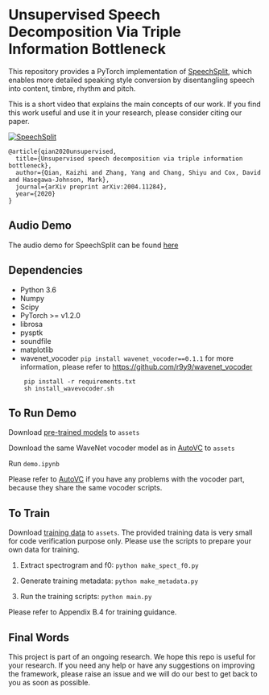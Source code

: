 # Unsupervised Speech Decomposition Via Triple Information Bottleneck

This repository provides a PyTorch implementation of [SpeechSplit](https://arxiv.org/abs/2004.11284), which enables more detailed speaking style conversion by disentangling speech into content, timbre, rhythm and pitch.

This is a short video that explains the main concepts of our work. If you find this work useful and use it in your research, please consider citing our paper.

[![SpeechSplit](./assets/cover.png)](https://youtu.be/sIlQ3GcslD8)

```
@article{qian2020unsupervised,
  title={Unsupervised speech decomposition via triple information bottleneck},
  author={Qian, Kaizhi and Zhang, Yang and Chang, Shiyu and Cox, David and Hasegawa-Johnson, Mark},
  journal={arXiv preprint arXiv:2004.11284},
  year={2020}
}
```


## Audio Demo

The audio demo for SpeechSplit can be found [here](https://auspicious3000.github.io/SpeechSplit-Demo/)

## Dependencies
- Python 3.6
- Numpy
- Scipy
- PyTorch >= v1.2.0
- librosa
- pysptk
- soundfile
- matplotlib
- wavenet_vocoder ```pip install wavenet_vocoder==0.1.1```
  for more information, please refer to https://github.com/r9y9/wavenet_vocoder
  ```
   pip install -r requirements.txt
   sh install_wavevocoder.sh
  ```


## To Run Demo

Download [pre-trained models](https://drive.google.com/file/d/1JF1WNS57wWcbmn1EztJxh09xU739j4_g/view?usp=sharing) to ```assets```

Download the same WaveNet vocoder model as in [AutoVC](https://github.com/auspicious3000/autovc) to ```assets```

Run ```demo.ipynb``` 

Please refer to [AutoVC](https://github.com/auspicious3000/autovc) if you have any problems with the vocoder part, because they share the same vocoder scripts.


## To Train

Download [training data](https://drive.google.com/file/d/1r1WK8c2QpjYaxKGGCap8Rm7uopBGJGNy/view?usp=sharing) to ```assets```.
The provided training data is very small for code verification purpose only.
Please use the scripts to prepare your own data for training.

1. Extract spectrogram and f0: ```python make_spect_f0.py```

2. Generate training metadata: ```python make_metadata.py ```

3. Run the training scripts: ```python main.py```

Please refer to Appendix B.4 for training guidance.


## Final Words

This project is part of an ongoing research. We hope this repo is useful for your research. If you need any help or have any suggestions on improving the framework, please raise an issue and we will do our best to get back to you as soon as possible.


